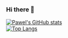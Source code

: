 ### Hi there 👋 
[![Pawel's GitHub stats](https://github-readme-stats.vercel.app/api?username=Pawel-Iskra&show_icons=true&theme=gruvbox)](https://github.com/anuraghazra/github-readme-stats)<br>
[![Top Langs](https://github-readme-stats.vercel.app/api/top-langs/?username=Pawel-Iskra&layout=compact)](https://github.com/anuraghazra/github-readme-stats)
<br>


<!--<img src= "https://user-images.githubusercontent.com/52103903/145461848-16436bdc-2aa0-44d4-9b8f-bc585f2d835f.png" width="42" height="32">-->
<!--<img src= "https://user-images.githubusercontent.com/52103903/145464321-38feeaf1-8b4a-4b7c-9008-68815e49469e.png" width="40" height="40">-->



<!--
**Pawel-Iskra/Pawel-Iskra** is a ✨ _special_ ✨ repository because its `README.md` (this file) appears on your GitHub profile.

Here are some ideas to get you started:

- 🔭 I’m currently working on ...
- 🌱 I’m currently learning ...
- 👯 I’m looking to collaborate on ...
- 🤔 I’m looking for help with ...
- 💬 Ask me about ...
- 📫 How to reach me: ...
- 😄 Pronouns: ...
- ⚡ Fun fact: ...
-->
